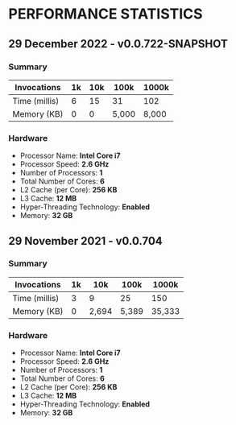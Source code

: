 # PERFORMANCE STATISTICS

## 29 December 2022 - v0.0.722-SNAPSHOT

### Summary

Invocations     | 1k | 10k   | 100k  | 1000k  | 
----------------|----|-------|-------|--------| 
Time (millis)   | 6  | 15    | 31    | 102    |
Memory (KB)     | 0  | 0     | 5,000 | 8,000  |

### Hardware

- Processor Name: __Intel Core i7__
- Processor Speed: __2.6 GHz__
- Number of Processors:	__1__
- Total Number of Cores: __6__
- L2 Cache (per Core):	__256 KB__
- L3 Cache: __12 MB__
- Hyper-Threading Technology: __Enabled__
- Memory: __32 GB__


## 29 November 2021 - v0.0.704

### Summary

Invocations     | 1k | 10k   | 100k  | 1000k  | 
----------------|----|-------|-------|--------| 
Time (millis)   | 3  | 9     | 25    | 150    |
Memory (KB)     | 0  | 2,694 | 5,389 | 35,333 |

### Hardware

- Processor Name: __Intel Core i7__
- Processor Speed: __2.6 GHz__
- Number of Processors:	__1__
- Total Number of Cores: __6__
- L2 Cache (per Core):	__256 KB__
- L3 Cache: __12 MB__
- Hyper-Threading Technology: __Enabled__
- Memory: __32 GB__

